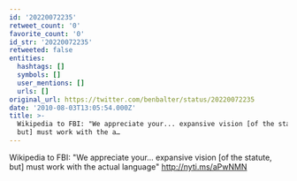 ```yaml
---
id: '20220072235'
retweet_count: '0'
favorite_count: '0'
id_str: '20220072235'
retweeted: false
entities:
  hashtags: []
  symbols: []
  user_mentions: []
  urls: []
original_url: https://twitter.com/benbalter/status/20220072235
date: '2010-08-03T13:05:54.000Z'
title: >-
  Wikipedia to FBI: "We appreciate your... expansive vision [of the statute,
  but] must work with the a…
---
```


Wikipedia to FBI: "We appreciate your... expansive vision [of the statute, but] must work with the actual language" http://nyti.ms/aPwNMN